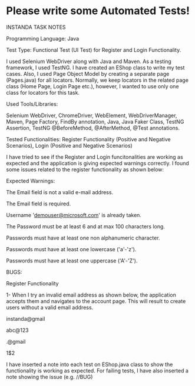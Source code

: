 # Please write some Automated Tests!

INSTANDA TASK NOTES

Programming Language: Java

Test Type: Functional Test (UI Test) for Register and Login Functionality. 

I used Selenium WebDriver along with Java and Maven. As a testing framework, I used TestNG. I have created an EShop class to write my test cases. Also, I used Page Object Model by creating a separate page (Pages.java) for all locators. Normally, we keep locators in the related  page class (Home Page, Login Page etc.), however, I wanted to use only one class for locators for this task.

Used Tools/Libraries: 

Selenium WebDriver, ChromeDriver,  WebElement, WebDriverManager, Maven, Page Factory, FindBy annotation, Java, Java Faker Class, TestNG Assertion, TestNG @BeforeMethod, @AfterMethod, @Test annotations.

Tested Functionalities: Register Functionality (Positive and Negative Scenarios), Login (Positive and Negative Scenarios)

I have tried to see if the Register and Login funcitonalities are working as expected and the application is giving expected warnings correctly. I found some issues related to the register functionality as shown below: 

Expected Warnings:

The Email field is not a valid e-mail address.

The Email field is required.

Username 'demouser@microsoft.com' is already taken.

The Password must be at least 6 and at max 100 characters long.

Passwords must have at least one non alphanumeric character.

Passwords must have at least one lowercase ('a'-'z').

Passwords must have at least one uppercase ('A'-'Z').

BUGS:

Register Functionality

1-	When I try an invalid email address as shown below, the application accepts them and navigates to the account page. This will result to create users without a valid email address. 

instanda@gmail

abc@123

.@gmail

1$2

I have inserted a note into each test on EShop.java class to show the functionality is working as expected. For failing tests, I have also inserted a note showing the issue (e.g. //BUG) 

